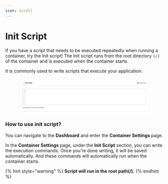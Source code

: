 ```yaml
---
icon: scroll
---
```


# Init Script

If you have a script that needs to be executed repeatedly when running a container, try the Init script! The Init script runs from the root directory `(/)` of the container and is executed when the container starts.

It is commonly used to write scripts that execute your application.

<figure><img src="../../../../../.gitbook/assets/image (2).png" alt=""><figcaption></figcaption></figure>

### How to use init script?

You can navigate to the **Dashboard** and enter the **Container Settings** page.

In the **Container Settings** page, under the **Init Script** section, you can write the execution commands. Once you're done writing, it will be saved automatically. And these commands will automatically run when the container starts.

{% hint style="warning" %}
**Script will run in the root path(/).**
{% endhint %}







